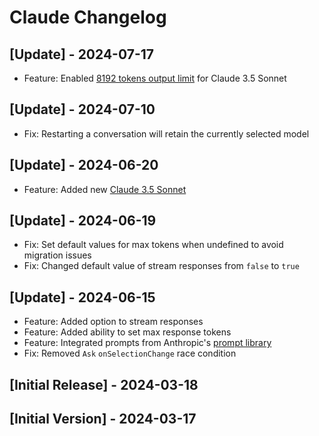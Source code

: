 # Claude Changelog

## [Update] - 2024-07-17

- Feature: Enabled [8192 tokens output limit](https://x.com/alexalbert__/status/1812921642143900036) for Claude 3.5 Sonnet

## [Update] - 2024-07-10

- Fix: Restarting a conversation will retain the currently selected model

## [Update] - 2024-06-20
- Feature: Added new [Claude 3.5 Sonnet](https://www.anthropic.com/news/claude-3-5-sonnet)

## [Update] - 2024-06-19

- Fix: Set default values for max tokens when undefined to avoid migration issues
- Fix: Changed default value of stream responses from `false` to `true`

## [Update] - 2024-06-15

- Feature: Added option to stream responses
- Feature: Added ability to set max response tokens
- Feature: Integrated prompts from Anthropic's [prompt library](https://docs.anthropic.com/claude/prompt-library)
- Fix: Removed `Ask` `onSelectionChange` race condition

## [Initial Release] - 2024-03-18

## [Initial Version] - 2024-03-17
